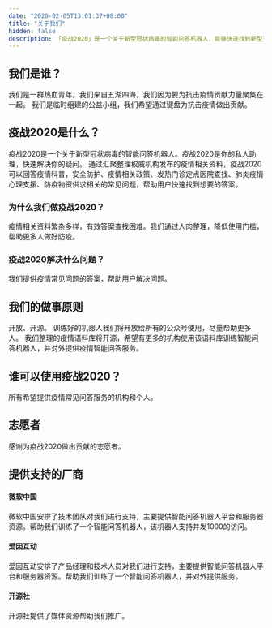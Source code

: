 ```yaml
---
date: "2020-02-05T13:01:37+08:00"
title: "关于我们"
hidden: false
description: 「疫战2020」是一个关于新型冠状病毒的智能问答机器人，能够快速找到新型冠状病毒相关的问题的答案。
---
```


## **我们是谁？**

我们是一群热血青年，我们来自五湖四海，我们因为要为抗击疫情贡献力量聚集在一起。
我们是临时组建的公益小组，我们希望通过键盘为抗击疫情做出贡献。

## **疫战2020是什么？**
疫战2020是一个关于新型冠状病毒的智能问答机器人。疫战2020是你的私人助理，快速解决你的疑问。
通过汇聚整理权威机构发布的疫情相关资料，疫战2020可以回答疫情科普，安全防护、疫情相关政策、发热门诊定点医院查找、肺炎疫情心理支援、防疫物资供求相关的常见问题，帮助用户快速找到想要的答案。


### **为什么我们做疫战2020？**
疫情相关资料繁杂多样，有效答案查找困难。我们通过人肉整理，降低使用门槛，帮助更多人做好防疫。


### **疫战2020解决什么问题？**
我们提供疫情常见问题的答案，帮助用户解决问题。

## **我们的做事原则**
开放、开源。
训练好的机器人我们将开放给所有的公众号使用，尽量帮助更多人。
我们整理的疫情语料库将开源，希望有更多的机构使用该语料库训练智能问答机器人，并对外提供疫情智能问答服务。


## **谁可以使用疫战2020？**
所有希望提供疫情常见问答服务的机构和个人。

## **志愿者**
感谢为疫战2020做出贡献的志愿者。


## **提供支持的厂商**
#### 微软中国
微软中国安排了技术团队对我们进行支持，主要提供智能问答机器人平台和服务器资源。帮助我们训练了一个智能问答机器人，该机器人支持并发1000的访问。
#### 爱因互动
爱因互动安排了产品经理和技术人员对我们进行支持，主要提供智能问答机器人平台和服务器资源。帮助我们训练了一个智能问答机器人，并对外提供服务。
#### 开源社
开源社提供了媒体资源帮助我们推广。